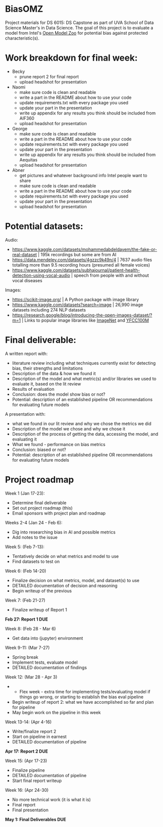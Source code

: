 # BiasOMZ
Project materials for DS 6015: DS Capstone as part of UVA School of Data Science Master's in Data Science. The goal of this project is to evaluate a model from Intel's [Open Model Zoo](https://github.com/openvinotoolkit/open_model_zoo/tree/master) for potential bias against protected characteristic(s). 

# Work breakdown for final week:

- Becky
  - prune report 2 for final report
  - upload headshot for presentation
- Naomi
  - make sure code is clean and readable
  - write a part in the README about how to use your code
  - update requirements.txt with every package you used
  - update your part in the presentation
  - write up appendix for any results you think should be included from AIF360
  - upload headshot for presentation
- George
  - make sure code is clean and readable
  - write a part in the README about how to use your code
  - update requirements.txt with every package you used
  - update your part in the presentation
  - write up appendix for any results you think should be included from Aequitas
  - upload headshot for presentation
- Abner
  - get pictures and whatever background info Intel people want to share
  - make sure code is clean and readable
  - write a part in the README about how to use your code
  - update requirements.txt with every package you used
  - update your part in the presentation
  - upload headshot for presentation


# Potential datasets:
Audio:
- https://www.kaggle.com/datasets/mohammedabdeldayem/the-fake-or-real-dataset |  195k recordings but some are from AI
- https://data.mendeley.com/datasets/4gzzc9k49n/4 |  7637 audio files totalling more than 9.5 recording hours (presumed all female voices)
- https://www.kaggle.com/datasets/subhajournal/patient-health-detection-using-vocal-audio | speech from people with and without vocal diseases

Images:
- https://scikit-image.org/ | A Python package with image library 
- https://www.kaggle.com/datasets?search=image | 26,990 image datasets including 274 NLP datasets 
- https://research.google/blog/introducing-the-open-images-dataset/?m=1 | Links to popular image libraries like [ImageNet](https://image-net.org/) and  [YFCC100M](https://webscope.sandbox.yahoo.com/catalog.php?datatype=i&did=67&guccounter=1)

# Final deliverable:
A written report with:
- literature review including what techniques currently exist for detecting bias, their strengths and limitations
- Description of the data & how we found it
- Description of the model and what metric(s) and/or libraries we used to evaluate it, based on the lit review
- Results of evaluation
- Conclusion: does the model show bias or not?
- Potential: description of an established pipeline OR recommendations for evaluating future models

A presentation with:
- what we found in our lit review and why we chose the metrics we did
- Description of the model we chose and why we chose it
- Description of the process of getting the data, accessing the model, and evaluating it
- What we found - performance on bias metrics
- Conclusion: biased or not?
- Potential: description of an established pipeline OR recommendations for evaluating future models

# Project roadmap

Week 1 (Jan 17-23):
- Determine final deliverable
- Set out project roadmap (this)
- Email sponsors with project plan and roadmap

Weeks 2-4 (Jan 24 - Feb 6):
- Dig into researching bias in AI and possible metrics
- Add notes to the issue

Week 5: (Feb 7-13):
- Tentatively decide on what metrics and model to use
- Find datasets to test on

Week 6: (Feb 14-20)
- Finalize decision on what metrics, model, and dataset(s) to use
- DETAILED documentation of decision and reasoning
- Begin writeup of the previous

Week 7: (Feb 21-27)
- Finalize writeup of Report 1

**Feb 27: Report 1 DUE**

Week 8: (Feb 28 - Mar 6)
- Get data into (jupyter) environment

Week 9-11: (Mar 7-27)
- Spring break
- Implement tests, evaluate model
- DETAILED documentation of findings

Week 12: (Mar 28 - Apr 3)
- * Flex week - extra time for implementing tests/evaluating model if things go wrong, or starting to establish the bias eval pipeline
- Begin writeup of report 2: what we have accomplished so far and plan for pipeline
- May begin work on the pipeline in this week

Week 13-14: (Apr 4-16)
- Write/finalize report 2
- Start on pipeline in earnest
- DETAILED documentation of pipeline

**Apr 17: Report 2 DUE**

Week 15: (Apr 17-23)
- Finalize pipeline
- DETAILED documentation of pipeline
- Start final report writeup

Week 16: (Apr 24-30)
- No more technical work (it is what it is)
- Final report
- Final presentation

**May 1: Final Deliverables DUE**
